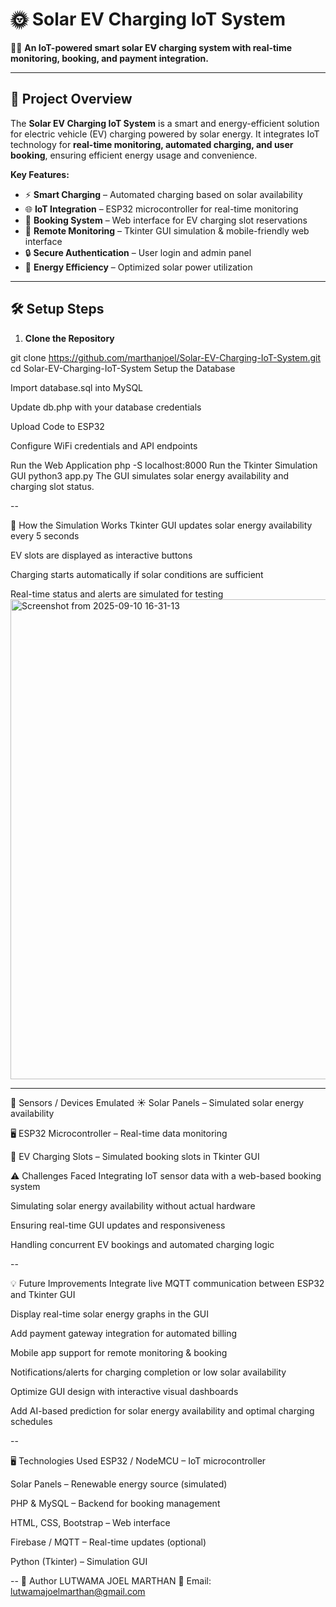 # 🌞 Solar EV Charging IoT System

🚗🔋 **An IoT-powered smart solar EV charging system with real-time monitoring, booking, and payment integration.**

---

## 📌 Project Overview
The **Solar EV Charging IoT System** is a smart and energy-efficient solution for electric vehicle (EV) charging powered by solar energy. It integrates IoT technology for **real-time monitoring, automated charging, and user booking**, ensuring efficient energy usage and convenience.

**Key Features:**
- ⚡ **Smart Charging** – Automated charging based on solar availability  
- 🌐 **IoT Integration** – ESP32 microcontroller for real-time monitoring  
- 📅 **Booking System** – Web interface for EV charging slot reservations  
- 📱 **Remote Monitoring** – Tkinter GUI simulation & mobile-friendly web interface  
- 🔒 **Secure Authentication** – User login and admin panel  
- 🌱 **Energy Efficiency** – Optimized solar power utilization  



---

## 🛠 Setup Steps
1. **Clone the Repository**

git clone https://github.com/marthanjoel/Solar-EV-Charging-IoT-System.git
cd Solar-EV-Charging-IoT-System
Setup the Database

Import database.sql into MySQL

Update db.php with your database credentials

Upload Code to ESP32

Configure WiFi credentials and API endpoints

Run the Web Application
php -S localhost:8000
Run the Tkinter Simulation GUI
python3 app.py
The GUI simulates solar energy availability and charging slot status.

--

🧩 How the Simulation Works
Tkinter GUI updates solar energy availability every 5 seconds

EV slots are displayed as interactive buttons

Charging starts automatically if solar conditions are sufficient

Real-time status and alerts are simulated for testing
<img width="1366" height="768" alt="Screenshot from 2025-09-10 16-31-13" src="https://github.com/user-attachments/assets/525a7286-fee0-4eba-b441-e23230279f8e" />




---
🔌 Sensors / Devices Emulated
☀ Solar Panels – Simulated solar energy availability

🖥 ESP32 Microcontroller – Real-time data monitoring

🚗 EV Charging Slots – Simulated booking slots in Tkinter GUI

⚠ Challenges Faced
Integrating IoT sensor data with a web-based booking system

Simulating solar energy availability without actual hardware

Ensuring real-time GUI updates and responsiveness

Handling concurrent EV bookings and automated charging logic


--

💡 Future Improvements
Integrate live MQTT communication between ESP32 and Tkinter GUI

Display real-time solar energy graphs in the GUI

Add payment gateway integration for automated billing

Mobile app support for remote monitoring & booking

Notifications/alerts for charging completion or low solar availability

Optimize GUI design with interactive visual dashboards

Add AI-based prediction for solar energy availability and optimal charging schedules

--

🖥 Technologies Used
ESP32 / NodeMCU – IoT microcontroller

Solar Panels – Renewable energy source (simulated)

PHP & MySQL – Backend for booking management

HTML, CSS, Bootstrap – Web interface

Firebase / MQTT – Real-time updates (optional)

Python (Tkinter) – Simulation GUI


--
👤 Author
LUTWAMA JOEL MARTHAN
📧 Email: lutwamajoelmarthan@gmail.com

